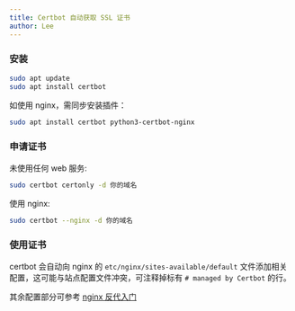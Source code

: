 ```yaml
---
title: Certbot 自动获取 SSL 证书
author: Lee
---
```


### 安装

```bash
sudo apt update
sudo apt install certbot
```

如使用 nginx，需同步安装插件：

```bash
sudo apt install certbot python3-certbot-nginx
```

### 申请证书

未使用任何 web 服务:

```bash
sudo certbot certonly -d 你的域名
```

使用 nginx:

```bash
sudo certbot --nginx -d 你的域名
```

### 使用证书

certbot 会自动向 nginx 的 `etc/nginx/sites-available/default` 文件添加相关配置，这可能与站点配置文件冲突，可注释掉标有 `# managed by Certbot` 的行。

其余配置部分可参考 [nginx 反代入门](./nginx.md)
